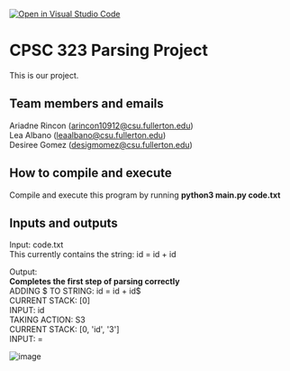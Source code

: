 [![Open in Visual Studio Code](https://classroom.github.com/assets/open-in-vscode-c66648af7eb3fe8bc4f294546bfd86ef473780cde1dea487d3c4ff354943c9ae.svg)](https://classroom.github.com/online_ide?assignment_repo_id=7721652&assignment_repo_type=AssignmentRepo)
# CPSC 323 Parsing Project

This is our project.

## Team members and emails

Ariadne Rincon (arincon10912@csu.fullerton.edu)  
Lea Albano (leaalbano@csu.fullerton.edu)  
Desiree Gomez (desigmomez@csu.fullerton.edu)  

## How to compile and execute

Compile and execute this program by running **python3 main.py code.txt**   

## Inputs and outputs
Input: code.txt  
This currently contains the string: id = id + id  

Output:  
**Completes the first step of parsing correctly**  
ADDING $ TO STRING: id = id + id$  
CURRENT STACK: [0]  
INPUT: id  
TAKING ACTION: S3  
CURRENT STACK: [0, 'id', '3']  
INPUT: =  

![image](https://user-images.githubusercontent.com/54596709/168888352-f4522dda-e0c9-46c8-b85b-159557e9b05d.png)
